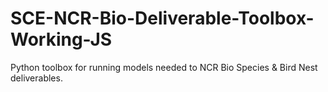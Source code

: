 # SCE-NCR-Bio-Deliverable-Toolbox-Working-JS
Python toolbox for running models needed to NCR Bio Species &amp; Bird Nest deliverables. 

